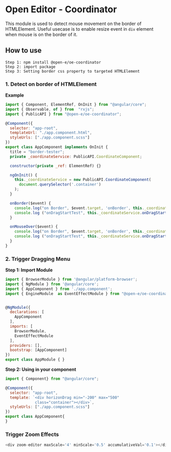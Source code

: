 # Open Editor - Coordinator

This module is used to detect mouse movement on the border of HTMLElement. Useful usecase is to enable resize event in `div` element when mouse is on the border of it. 

## How to use

```
Step 1: npm install @open-e/oe-coordinator
Step 2: import package
Step 3: Setting border css property to targeted HTMLElement
```

### 1. Detect on border of HTMLElement

__Example__
```javascript
import { Component, ElementRef, OnInit } from "@angular/core";
import { Observable, of } from  "rxjs";
import { PublicAPI } from "@open-e/oe-coordinator";

@Component({
  selector: "app-root",
  templateUrl: "./app.component.html",
  styleUrls: ["./app.component.scss"]
})
export class AppComponent implements OnInit {
  title = "border-tester";
  private _coordinateService: PublicAPI.CoordinateComponent;

  constructor(private _ref: ElementRef) {}

  ngOnInit() {
    this._coordinateService = new PublicAPI.CoordinateComponent(
      document.querySelector('.container')
    );
  }

  onBorder($event) {
    console.log("on Border", $event.target, 'onBorder', this._coordinateService.onBorder());
    console.log ("onDragStartTest", this._coordinateService.onDragStart());
  }

  onMouseOver($event) {
    console.log("on Border", $event.target, 'onBorder', this._coordinateService.onBorder());
    console.log ("onDragStartTest", this._coordinateService.onDragStart());
  }
}
```

### 2. Trigger Dragging Menu


__Step 1: Import Module__
```javascript
import { BrowserModule } from '@angular/platform-browser';
import { NgModule } from '@angular/core';
import { AppComponent } from './app.component';
import { EngineModule  as EventEffectModule } from "@open-e/oe-coordinator";


@NgModule({
  declarations: [
    AppComponent
  ],
  imports: [
    BrowserModule,
    EventEffectModule
  ],
  providers: [],
  bootstrap: [AppComponent]
})
export class AppModule { }
```

__Step 2: Using in your component__
```javascript
import { Component} from "@angular/core";

@Component({
  selector: "app-root",
  template: `<div horizonDrag min="-200" max="500" 
             class="container"></div>`,
  styleUrls: ["./app.component.scss"]
})
export class AppComponent{
}

```

### Trigger Zoom Effects 

```javascript
<div zoom-editor maxScale='4' minScale='0.5' accumulativeVal='0.1'></div>
```